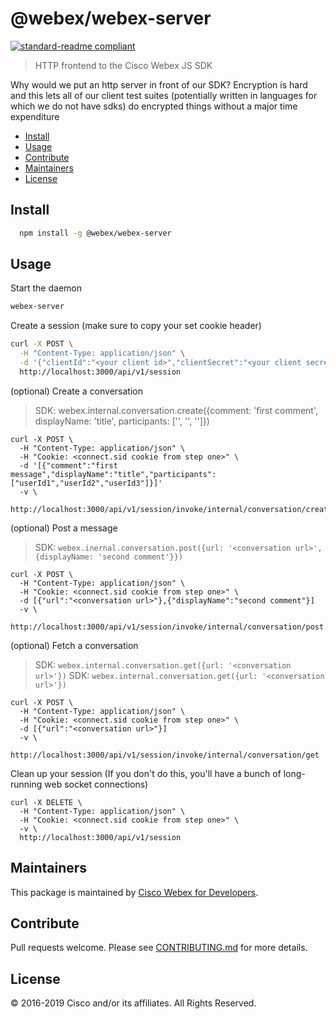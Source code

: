 # @webex/webex-server

[![standard-readme compliant](https://img.shields.io/badge/readme%20style-standard-brightgreen.svg?style=flat-square)](https://github.com/RichardLitt/standard-readme)

> HTTP frontend to the Cisco Webex JS SDK

Why would we put an http server in front of our SDK? Encryption is hard and this lets all of our client test suites (potentially written in languages for which we do not have sdks) do encrypted things without a major time expenditure

- [Install](#install)
- [Usage](#usage)
- [Contribute](#contribute)
- [Maintainers](#maintainers)
- [License](#license)

## Install

```bash
  npm install -g @webex/webex-server
```

## Usage

Start the daemon

```bash
webex-server
```

Create a session (make sure to copy your set cookie header)

```bash
curl -X POST \
  -H "Content-Type: application/json" \
  -d '{"clientId":"<your client id>","clientSecret":"<your client secret>","redirectUri":"<your  redirect_uri>","scope":"<your scopes>"}' \
  http://localhost:3000/api/v1/session
```

(optional) Create a conversation

> SDK: webex.internal.conversation.create({comment: 'first comment', displayName: 'title', participants: ['<userId1>', '<userId2>', '<userId3>']})

```
curl -X POST \
  -H "Content-Type: application/json" \
  -H "Cookie: <connect.sid cookie from step one>" \
  -d '[{"comment":"first message","displayName":"title","participants":["userId1","userId2","userId3"]}]'
  -v \
  http://localhost:3000/api/v1/session/invoke/internal/conversation/create
```

(optional) Post a message

> SDK: `webex.inernal.conversation.post({url: '<conversation url>', {displayName: 'second comment'}})`

```
curl -X POST \
  -H "Content-Type: application/json" \
  -H "Cookie: <connect.sid cookie from step one>" \
  -d [{"url":"<conversation url>"},{"displayName":"second comment"}]
  -v \
  http://localhost:3000/api/v1/session/invoke/internal/conversation/post
```

(optional) Fetch a conversation

> SDK: `webex.internal.conversation.get({url: '<conversation url>'})`
> SDK: `webex.internal.conversation.get({url: '<conversation url>'})`

```
curl -X POST \
  -H "Content-Type: application/json" \
  -H "Cookie: <connect.sid cookie from step one>" \
  -d [{"url":"<conversation url>"}]
  -v \
  http://localhost:3000/api/v1/session/invoke/internal/conversation/get
```

Clean up your session (If you don't do this, you'll have a bunch of long-running web socket connections)

```
curl -X DELETE \
  -H "Content-Type: application/json" \
  -H "Cookie: <connect.sid cookie from step one>" \
  -v \
  http://localhost:3000/api/v1/session
```

## Maintainers

This package is maintained by [Cisco Webex for Developers](https://developer.webex.com/).

## Contribute

Pull requests welcome. Please see [CONTRIBUTING.md](https://github.com/webex/webex-js-sdk/blob/master/CONTRIBUTING.md) for more details.

## License

© 2016-2019 Cisco and/or its affiliates. All Rights Reserved.
